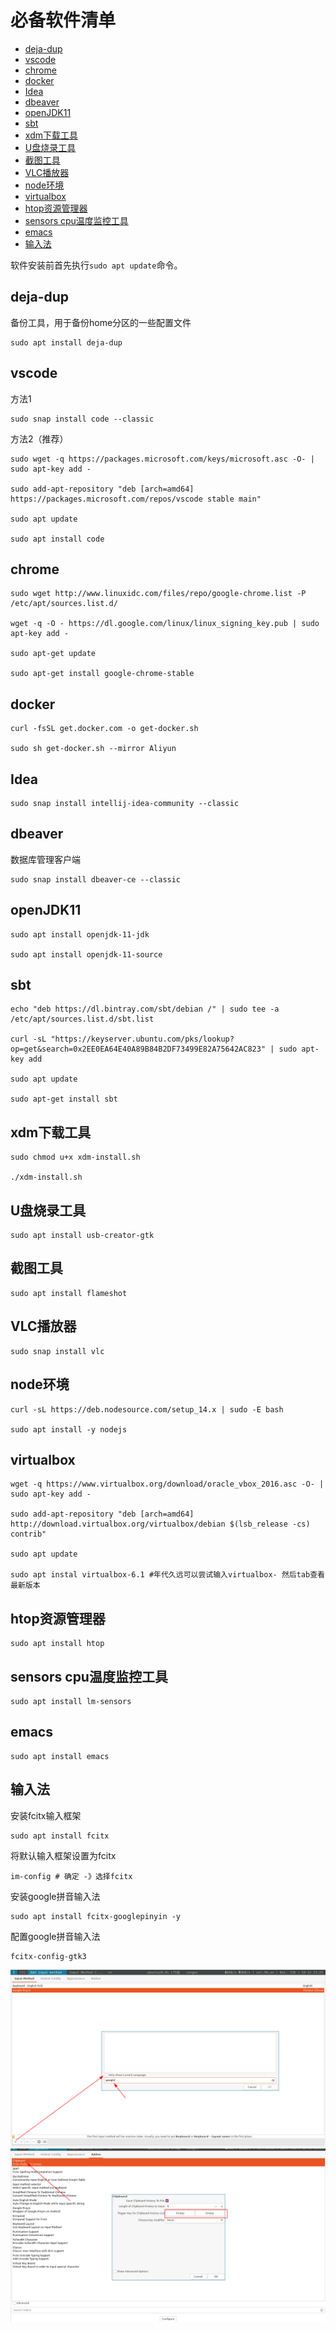 # 必备软件清单

- [deja-dup](#deja-dup)
- [vscode](#vscode)
- [chrome](#chrome)
- [docker](#docker)
- [Idea](#idea)
- [dbeaver](#dbeaver)
- [openJDK11](#openjdk11)
- [sbt](#sbt)
- [xdm下载工具](#xdm下载工具)
- [U盘烧录工具](#u盘烧录工具)
- [截图工具](#截图工具)
- [VLC播放器](#vlc播放器)
- [node环境](#node环境)
- [virtualbox](#virtualbox)
- [htop资源管理器](#htop资源管理器)
- [sensors cpu温度监控工具](#sensors-cpu温度监控工具)
- [emacs](#emacs)
- [输入法](#输入法)

软件安装前首先执行`sudo apt update`命令。

## deja-dup
备份工具，用于备份home分区的一些配置文件
```
sudo apt install deja-dup
```
## vscode
方法1
```
sudo snap install code --classic
```
方法2（推荐）
```
sudo wget -q https://packages.microsoft.com/keys/microsoft.asc -O- | sudo apt-key add - 

sudo add-apt-repository "deb [arch=amd64] https://packages.microsoft.com/repos/vscode stable main"

sudo apt update

sudo apt install code
```

## chrome
```
sudo wget http://www.linuxidc.com/files/repo/google-chrome.list -P /etc/apt/sources.list.d/

wget -q -O - https://dl.google.com/linux/linux_signing_key.pub | sudo apt-key add -

sudo apt-get update

sudo apt-get install google-chrome-stable
```

## docker
```
curl -fsSL get.docker.com -o get-docker.sh

sudo sh get-docker.sh --mirror Aliyun
```

## Idea
```
sudo snap install intellij-idea-community --classic
```

## dbeaver
数据库管理客户端
```
sudo snap install dbeaver-ce --classic
```

## openJDK11
```
sudo apt install openjdk-11-jdk

sudo apt install openjdk-11-source
```

## sbt
```
echo "deb https://dl.bintray.com/sbt/debian /" | sudo tee -a /etc/apt/sources.list.d/sbt.list

curl -sL "https://keyserver.ubuntu.com/pks/lookup?op=get&search=0x2EE0EA64E40A89B84B2DF73499E82A75642AC823" | sudo apt-key add

sudo apt update

sudo apt-get install sbt
```

## xdm下载工具
```
sudo chmod u+x xdm-install.sh

./xdm-install.sh
```

## U盘烧录工具
```
sudo apt install usb-creator-gtk
```

## 截图工具
```
sudo apt install flameshot
```

## VLC播放器
```
sudo snap install vlc
```

## node环境
```
curl -sL https://deb.nodesource.com/setup_14.x | sudo -E bash

sudo apt install -y nodejs
```

## virtualbox
```
wget -q https://www.virtualbox.org/download/oracle_vbox_2016.asc -O- | sudo apt-key add - 

sudo add-apt-repository "deb [arch=amd64] http://download.virtualbox.org/virtualbox/debian $(lsb_release -cs) contrib"

sudo apt update

sudo apt instal virtualbox-6.1 #年代久远可以尝试输入virtualbox- 然后tab查看最新版本
```

## htop资源管理器
```
sudo apt install htop
```

## sensors cpu温度监控工具
```
sudo apt install lm-sensors
``` 

## emacs 
```
sudo apt install emacs
```
## 输入法
安装fcitx输入框架
```
sudo apt install fcitx
```
将默认输入框架设置为fcitx
```
im-config # 确定 -》选择fcitx
```
安装google拼音输入法
```
sudo apt install fcitx-googlepinyin -y
```
配置google拼音输入法
```
fcitx-config-gtk3
```
![配置1](fcitx-config01.png)
![配置2](fcitx-config02.png)
